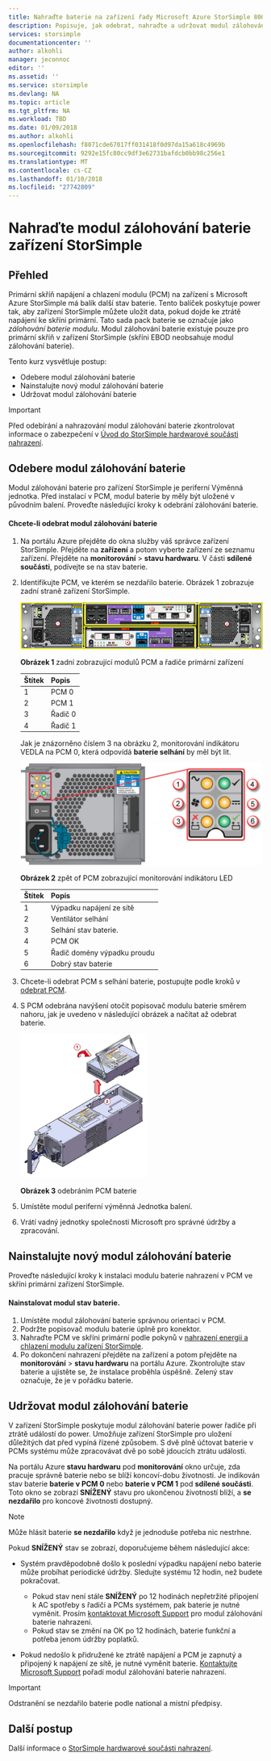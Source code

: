 ```yaml
---
title: Nahraďte baterie na zařízení řady Microsoft Azure StorSimple 8000 | Microsoft Docs
description: Popisuje, jak odebrat, nahraďte a udržovat modul zálohování baterie zařízení StorSimple.
services: storsimple
documentationcenter: ''
author: alkohli
manager: jeconnoc
editor: ''
ms.assetid: ''
ms.service: storsimple
ms.devlang: NA
ms.topic: article
ms.tgt_pltfrm: NA
ms.workload: TBD
ms.date: 01/09/2018
ms.author: alkohli
ms.openlocfilehash: f8071cde67017ff031418f0d97da15a618c4969b
ms.sourcegitcommit: 9292e15fc80cc9df3e62731bafdcb0bb98c256e1
ms.translationtype: MT
ms.contentlocale: cs-CZ
ms.lasthandoff: 01/10/2018
ms.locfileid: "27742809"
---
```

# <a name="replace-the-backup-battery-module-on-your-storsimple-device"></a>Nahraďte modul zálohování baterie zařízení StorSimple

## <a name="overview"></a>Přehled
Primární skříň napájení a chlazení modulu (PCM) na zařízení s Microsoft Azure StorSimple má balík další stav baterie. Tento balíček poskytuje power tak, aby zařízení StorSimple můžete uložit data, pokud dojde ke ztrátě napájení ke skříni primární. Tato sada pack baterie se označuje jako *zálohování baterie modulu*. Modul zálohování baterie existuje pouze pro primární skříň v zařízení StorSimple (skříni EBOD neobsahuje modul zálohování baterie).

Tento kurz vysvětluje postup:

* Odebere modul zálohování baterie
* Nainstalujte nový modul zálohování baterie
* Udržovat modul zálohování baterie

> [!IMPORTANT]
> Před odebírání a nahrazování modul zálohování baterie zkontrolovat informace o zabezpečení v [Úvod do StorSimple hardwarové součásti nahrazení](storsimple-8000-hardware-component-replacement.md).


## <a name="remove-the-backup-battery-module"></a>Odebere modul zálohování baterie
Modul zálohování baterie pro zařízení StorSimple je periferní Výměnná jednotka. Před instalací v PCM, modul baterie by měly být uložené v původním balení. Proveďte následující kroky k odebrání zálohování baterie.

#### <a name="to-remove-the-backup-battery-module"></a>Chcete-li odebrat modul zálohování baterie
1. Na portálu Azure přejděte do okna služby váš správce zařízení StorSimple. Přejděte na **zařízení** a potom vyberte zařízení ze seznamu zařízení. Přejděte na **monitorování** > **stavu hardwaru**. V části **sdílené součásti**, podívejte se na stav baterie.
2. Identifikujte PCM, ve kterém se nezdařilo baterie. Obrázek 1 zobrazuje zadní straně zařízení StorSimple.
   
    ![Propojovací rozhraní systému modulů skříň primární zařízení](./media/storsimple-battery-replacement/IC740994.png)
   
    **Obrázek 1** zadní zobrazující modulů PCM a řadiče primární zařízení
   
   | Štítek | Popis |
   |:--- |:--- |
   | 1 |PCM 0 |
   | 2 |PCM 1 |
   | 3 |Řadič 0 |
   | 4 |Řadič 1 |
   
    Jak je znázorněno číslem 3 na obrázku 2, monitorování indikátoru VEDLA na PCM 0, která odpovídá **baterie selhání** by měl být lit.
   
    ![Propojovací rozhraní systému zařízení PCM monitorování kláves](./media/storsimple-battery-replacement/IC740992.png)
   
    **Obrázek 2** zpět of PCM zobrazující monitorování indikátoru LED
   
   | Štítek | Popis |
   |:--- |:--- |
   | 1 |Výpadku napájení ze sítě |
   | 2 |Ventilátor selhání |
   | 3 |Selhání stav baterie. |
   | 4 |PCM OK |
   | 5 |Řadič domény výpadku proudu |
   | 6 |Dobrý stav baterie |
3. Chcete-li odebrat PCM s selhání baterie, postupujte podle kroků v [odebrat PCM](storsimple-8000-power-cooling-module-replacement.md#remove-a-pcm).
4. S PCM odebrána navýšení otočit popisovač modulu baterie směrem nahoru, jak je uvedeno v následující obrázek a načítat až odebrat baterie.
   
    ![Odebráním PCM stav baterie.](./media/storsimple-battery-replacement/IC741019.png)
   
    **Obrázek 3** odebráním PCM baterie
5. Umístěte modul periferní výměnná Jednotka balení.
6. Vrátí vadný jednotky společnosti Microsoft pro správné údržby a zpracování.

## <a name="install-a-new-backup-battery-module"></a>Nainstalujte nový modul zálohování baterie
Proveďte následující kroky k instalaci modulu baterie nahrazení v PCM ve skříni primární zařízení StorSimple.

#### <a name="to-install-the-battery-module"></a>Nainstalovat modul stav baterie.
1. Umístěte modul zálohování baterie správnou orientaci v PCM.
2. Podržte popisovač modulu baterie úplně pro konektor.
3. Nahraďte PCM ve skříni primární podle pokynů v [nahrazení energii a chlazení modulu zařízení StorSimple](storsimple-8000-power-cooling-module-replacement.md).
4. Po dokončení nahrazení přejděte na zařízení a potom přejděte na **monitorování** > **stavu hardwaru** na portálu Azure. Zkontrolujte stav baterie a ujistěte se, že instalace proběhla úspěšně. Zelený stav označuje, že je v pořádku baterie.

## <a name="maintain-the-backup-battery-module"></a>Udržovat modul zálohování baterie
V zařízení StorSimple poskytuje modul zálohování baterie power řadiče při ztrátě událostí do power. Umožňuje zařízení StorSimple pro uložení důležitých dat před vypíná řízené způsobem. S dvě plně účtovat baterie v PCMs systému může zpracovávat dvě po sobě jdoucích ztrátu události.

Na portálu Azure **stavu hardwaru** pod **monitorování** okno určuje, zda pracuje správně baterie nebo se blíží koncoví-dobu životnosti. Je indikován stav baterie **baterie v PCM 0** nebo **baterie v PCM 1** pod **sdílené součásti**. Toto okno se zobrazí **SNÍŽENÝ** stavu pro ukončenou životností blíží, a **se nezdařilo** pro koncové životnosti dostupný.

> [!NOTE]
> Může hlásit baterie **se nezdařilo** když je jednoduše potřeba nic nestrhne.


Pokud **SNÍŽENÝ** stav se zobrazí, doporučujeme během následující akce:

* Systém pravděpodobně došlo k poslední výpadku napájení nebo baterie může probíhat periodické údržby. Sledujte systému 12 hodin, než budete pokračovat.
  
  * Pokud stav není stále **SNÍŽENÝ** po 12 hodinách nepřetržité připojení k AC spotřeby s řadiči a PCMs systémem, pak baterie je nutné vyměnit. Prosím [kontaktovat Microsoft Support](storsimple-8000-contact-microsoft-support.md) pro modul zálohování baterie nahrazení.
  * Pokud stav se změní na OK po 12 hodinách, baterie funkční a potřeba jenom údržby poplatků.
* Pokud nedošlo k přidružené ke ztrátě napájení a PCM je zapnutý a připojený k napájení ze sítě, je nutné vyměnit baterie. [Kontaktujte Microsoft Support](storsimple-8000-contact-microsoft-support.md) pořadí modul zálohování baterie nahrazení.

> [!IMPORTANT]
> Odstranění se nezdařilo baterie podle national a místní předpisy.

## <a name="next-steps"></a>Další postup
Další informace o [StorSimple hardwarové součásti nahrazení](storsimple-8000-hardware-component-replacement.md).

